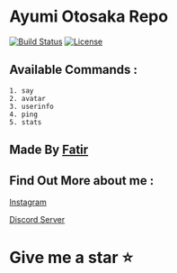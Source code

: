 Ayumi Otosaka Repo 
==================
[![Build Status](https://travis-ci.com/KurokuTetsuya/ayumi-kotlin.svg?branch=master)](https://travis-ci.com/KurokuTetsuya/ayumi-kotlin) [![License](https://img.shields.io/github/license/:KurokuTetsuya/:ayumi-kotlin.svg)](https://opensource.org/licenses/MIT)

## Available Commands :
```
1. say
2. avatar
3. userinfo
4. ping
5. stats
```


Made By [Fatir](https://github.com/KurokuTetsuya)
-------------------------------------------------


Find Out More about me :
---
[Instagram](https://www.instagram.com/fatir_1242/)

[Discord Server](https://discord.gg/THcWW6T)

# Give me a star ⭐
